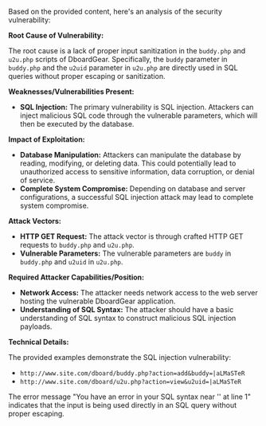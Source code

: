 Based on the provided content, here's an analysis of the security vulnerability:

**Root Cause of Vulnerability:**

The root cause is a lack of proper input sanitization in the `buddy.php` and `u2u.php` scripts of DboardGear. Specifically, the `buddy` parameter in `buddy.php` and the `u2uid` parameter in `u2u.php` are directly used in SQL queries without proper escaping or sanitization.

**Weaknesses/Vulnerabilities Present:**

*   **SQL Injection:** The primary vulnerability is SQL injection. Attackers can inject malicious SQL code through the vulnerable parameters, which will then be executed by the database.

**Impact of Exploitation:**

*   **Database Manipulation:** Attackers can manipulate the database by reading, modifying, or deleting data. This could potentially lead to unauthorized access to sensitive information, data corruption, or denial of service.
*   **Complete System Compromise:** Depending on database and server configurations, a successful SQL injection attack may lead to complete system compromise.

**Attack Vectors:**

*   **HTTP GET Request:** The attack vector is through crafted HTTP GET requests to `buddy.php` and `u2u.php`.
*   **Vulnerable Parameters:** The vulnerable parameters are `buddy` in `buddy.php` and `u2uid` in `u2u.php`.

**Required Attacker Capabilities/Position:**

*   **Network Access:** The attacker needs network access to the web server hosting the vulnerable DboardGear application.
*   **Understanding of SQL Syntax:** The attacker should have a basic understanding of SQL syntax to construct malicious SQL injection payloads.

**Technical Details:**

The provided examples demonstrate the SQL injection vulnerability:

*   `http://www.site.com/dboard/buddy.php?action=add&buddy=|aLMaSTeR`
*   `http://www.site.com/dboard/u2u.php?action=view&u2uid=|aLMaSTeR`

The error message "You have an error in your SQL syntax near '' at line 1" indicates that the input is being used directly in an SQL query without proper escaping.